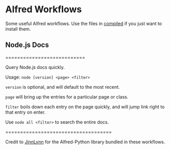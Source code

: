 Alfred Workflows
================

Some useful Alfred workflows.
Use the files in [compiled](blob/master/compiled/) if you just want to install them.


## Node.js Docs
===========================

Query Node.js docs quickly.

Usage:
`node [version] <page> <filter>`

`version` is optional, and will default to the most recent. 

`page` will bring up the entries for a particular page or class.

`filter` boils down each entry on the page quickly, and will jump link right to that entry on enter.

Use `node all <filter>` to search the entire docs.


====================================

Credit to [JinnLynn](https://github.com/JinnLynn/alfred-python) for the Alfred-Python library bundled in these workflows.